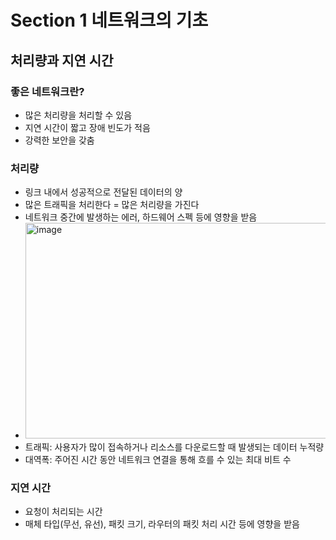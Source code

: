 # Section 1 네트워크의 기초

## 처리량과 지연 시간

### 좋은 네트워크란?
- 많은 처리량을 처리할 수 있음
- 지연 시간이 짧고 장애 빈도가 적음
- 강력한 보안을 갖춤

### 처리량
- 링크 내에서 성공적으로 전달된 데이터의 양
- 많은 트래픽을 처리한다 = 많은 처리량을 가진다
- 네트워크 중간에 발생하는 에러, 하드웨어 스펙 등에 영향을 받음
- <img width="600" height="345" alt="image" src="https://github.com/user-attachments/assets/7076cfd9-3511-4b9f-b074-3c1bf75f887f" />
- 트래픽: 사용자가 많이 접속하거나 리소스를 다운로드할 때 발생되는 데이터 누적량
- 대역폭: 주어진 시간 동안 네트워크 연결을 통해 흐를 수 있는 최대 비트 수

### 지연 시간
- 요청이 처리되는 시간
- 매체 타입(무선, 유선), 패킷 크기, 라우터의 패킷 처리 시간 등에 영향을 받음 
